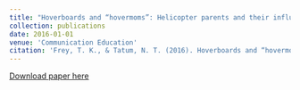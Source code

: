 ```yaml
---
title: "Hoverboards and “hovermoms”: Helicopter parents and their influence on millennial students’ rapport with instructors"
collection: publications
date: 2016-01-01
venue: 'Communication Education'
citation: 'Frey, T. K., & Tatum, N. T. (2016). Hoverboards and “hovermoms”: Helicopter parents and their influence on millennial students’ rapport with instructors. _Communication Education, 65_(4), 359-361. https://doi.org/10.1080/03634523.2016.1177846'
---
```


[Download paper here](http://tkodyfrey.github.io/files/Hoverboards.pdf)